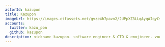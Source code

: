 ```yaml
---
actorId: kazupon
title: Kazupon
imageUrl: https://images.ctfassets.net/gvze4h7pavn2/2UPpXZ3LLqAyqAIqyCs8o6/965574656a36aaf22b0eea0f15045e5d/actor-kazupon.jpg
accounts:
  twitter: kazu_pon
  github: kazupon
description: nickname kazupon. software engineer & CTO & emojineer. vue.js core team member. vuejs-jp users group organizer. storybook vue supporting member. 😺
---
```

